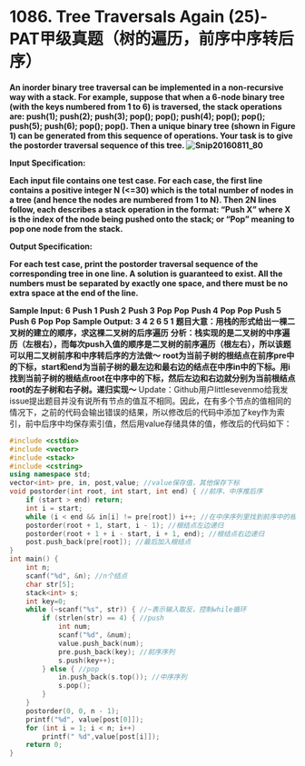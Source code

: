 # 1086. Tree Traversals Again (25)-PAT甲级真题（树的遍历，前序中序转后序）

**An inorder binary tree traversal can be implemented in a non-recursive way with a stack. For example, suppose that when a 6-node binary tree (with the keys numbered from 1 to 6) is traversed, the stack operations are: push(1); push(2); push(3); pop(); pop(); push(4); pop(); pop(); push(5); push(6); pop(); pop(). Then a unique binary tree (shown in Figure 1) can be generated from this sequence of operations. Your task is to give the postorder traversal sequence of this tree.
![Snip20160811_80](http://www.liuchuo.net/wp-content/uploads/2016/08/Snip20160811_80.png)**

**Input Specification:**

**Each input file contains one test case. For each case, the first line contains a positive integer N (<=30) which is the total number of nodes in a tree (and hence the nodes are numbered from 1 to N). Then 2N lines follow, each describes a stack operation in the format: “Push X” where X is the index of the node being pushed onto the stack; or “Pop” meaning to pop one node from the stack.**

**Output Specification:**

**For each test case, print the postorder traversal sequence of the corresponding tree in one line. A solution is guaranteed to exist. All the numbers must be separated by exactly one space, and there must be no extra space at the end of the line.**

**Sample Input:**
**6**
**Push 1**
**Push 2**
**Push 3**
**Pop**
**Pop**
**Push 4**
**Pop**
**Pop**
**Push 5**
**Push 6**
**Pop**
**Pop**
**Sample Output:**
**3 4 2 6 5 1**
**题目大意：用栈的形式给出一棵二叉树的建立的顺序，求这棵二叉树的后序遍历**
**分析：栈实现的是二叉树的中序遍历（左根右），而每次push入值的顺序是二叉树的前序遍历（根左右），所以该题可以用二叉树前序和中序转后序的方法做～**
**root为当前子树的根结点在前序pre中的下标，start和end为当前子树的最左边和最右边的结点在中序in中的下标。用i找到当前子树的根结点root在中序中的下标，然后左边和右边就分别为当前根结点root的左子树和右子树。递归实现～**
Update：Github用户littlesevenmo给我发issue提出题目并没有说所有节点的值互不相同。因此，在有多个节点的值相同的情况下，之前的代码会输出错误的结果，所以修改后的代码中添加了key作为索引，前中后序中均保存索引值，然后用value存储具体的值，修改后的代码如下：

```c++
#include <cstdio>
#include <vector>
#include <stack>
#include <cstring>
using namespace std;
vector<int> pre, in, post,value; //value保存值，其他保存下标
void postorder(int root, int start, int end) { //前序、中序推后序
    if (start > end) return;
    int i = start;
    while (i < end && in[i] != pre[root]) i++; //在中序序列里找到前序中的根结点
    postorder(root + 1, start, i - 1); //根结点左边递归
    postorder(root + 1 + i - start, i + 1, end); //根结点右边递归
    post.push_back(pre[root]); //最后加入根结点
}
int main() {
    int n;
    scanf("%d", &n); //n个结点
    char str[5];
    stack<int> s;
    int key=0;
    while (~scanf("%s", str)) { //~表示输入取反，控制while循环
        if (strlen(str) == 4) { //push
            int num;
            scanf("%d", &num);
            value.push_back(num);
            pre.push_back(key); //前序序列
            s.push(key++);
        } else { //pop
            in.push_back(s.top()); //中序序列
            s.pop();
        }
    }
    postorder(0, 0, n - 1);
    printf("%d", value[post[0]]);
    for (int i = 1; i < n; i++)
        printf(" %d",value[post[i]]);
    return 0;
}
```

